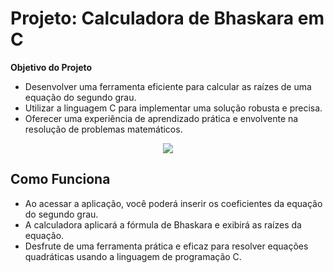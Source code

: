 
# Projeto: Calculadora de Bhaskara em C

**Objetivo do Projeto**
- Desenvolver uma ferramenta eficiente para calcular as raízes de uma equação do segundo grau.
- Utilizar a linguagem C para implementar uma solução robusta e precisa.
- Oferecer uma experiência de aprendizado prática e envolvente na resolução de problemas matemáticos.

<div align="center">
<img src="https://github.com/Saraiva97/Bhaskara-C/assets/93497276/55fe9265-0849-4c33-8976-4a7972d1e103"/>
</div>

## Como Funciona
- Ao acessar a aplicação, você poderá inserir os coeficientes da equação do segundo grau.
- A calculadora aplicará a fórmula de Bhaskara e exibirá as raízes da equação.
- Desfrute de uma ferramenta prática e eficaz para resolver equações quadráticas usando a linguagem de programação C.



